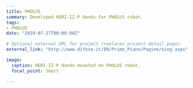 ```yaml
---
title: PHOLUS
summary: Developed HERI-II-P Hands for PHOLUS robot.
tags:
- PHOLUS
date: "2019-07-27T00:00:00Z"

# Optional external URL for project (replaces project detail page).
external_link: "http://www.difesa.it/EN/Primo_Piano/Pagine/sing.aspx"

image:
  caption: HERI-II-P Hands mounted on PHOLUS robot.
  focal_point: Smart

---
```

